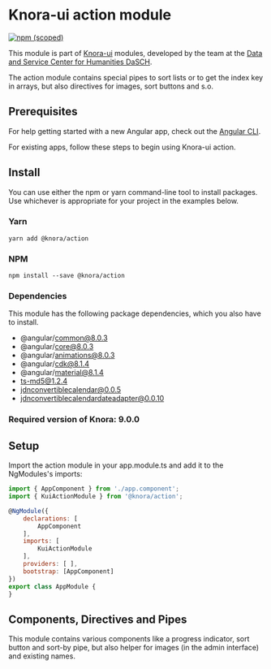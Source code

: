 # Knora-ui action module

[![npm (scoped)](https://img.shields.io/npm/v/@knora/action.svg)](https://www.npmjs.com/package/@knora/action)

This module is part of [Knora-ui](https://github.com/dhlab-basel/Knora-ui) modules, developed by the team at the [Data and Service Center for Humanities DaSCH](http://dasch.swiss).

The action module contains special pipes to sort lists or to get the index key in arrays, but also directives for images, sort buttons and s.o.

## Prerequisites

For help getting started with a new Angular app, check out the [Angular CLI](https://cli.angular.io/).

For existing apps, follow these steps to begin using Knora-ui action.

## Install

You can use either the npm or yarn command-line tool to install packages. Use whichever is appropriate for your project in the examples below.

### Yarn

`yarn add @knora/action`

### NPM

`npm install --save @knora/action`

### Dependencies

This module has the following package dependencies, which you also have to install.

-   @angular/common@8.0.3
-   @angular/core@8.0.3
-   @angular/animations@8.0.3
-   @angular/cdk@8.1.4
-   @angular/material@8.1.4
-   ts-md5@1.2.4
-   jdnconvertiblecalendar@0.0.5
-   jdnconvertiblecalendardateadapter@0.0.10

### Required version of Knora: 9.0.0

## Setup

 Import the action module in your app.module.ts and add it to the NgModules's imports:

```javascript
import { AppComponent } from './app.component';
import { KuiActionModule } from '@knora/action';

@NgModule({
    declarations: [
        AppComponent
    ],
    imports: [
        KuiActionModule
    ],
    providers: [ ],
    bootstrap: [AppComponent]
})
export class AppModule {
}
```

## Components, Directives and Pipes

This module contains various components like a progress indicator, sort button and sort-by pipe, but also helper for images (in the admin interface) and existing names.

<!--
### Progress indicator

You can use the progress indicator in two ways:

1. classic loader
2. submit-form-data loader

[Example and demo](https://dhlab-basel.github.io/Knora-ui/modules/action/progress-indicator)


### Sort button

The sort button helps to sort a list by a selected topic. The following setup is needed:

- sortProps is an array of {name, label} object and is needed for the selection.
- the sort button returns a sortKey which is needed in the list and the pipe called kuiSortBy


[Example and demo](https://dhlab-basel.github.io/Knora-ui/modules/action/sort-button)

---


## Directives

### Admin image
A attribute directive for images (`<img />`) to get a user avatar, which uses the service from gravatar.com and to set a project logo.

[Example and demo](https://dhlab-basel.github.io/Knora-ui/modules/action/admin-image)


### Existing Name
This directive checks a form field to see if the value is unique. For example username or project short-name should be unique. Therefore we use the ExistingNameDirective.

[Example and demo](https://dhlab-basel.github.io/Knora-ui/modules/action/existing-name)

[Stackblitz](https://stackblitz.com/edit/knora-existing-name?file=src%2Fapp%2Fapp.component.ts)


---


## Pipes

### Key
In case of an object, where you don't know the labels or in case of an array with no numeric index, you can use the Key pipe.

[Example and demo](https://dhlab-basel.github.io/Knora-ui/modules/action/key)


### Sort by
The sortBy pipe is used to sort by a selected key.

[Example and demo in sort button component](https://dhlab-basel.github.io/Knora-ui/modules/action/sort-button)
-->

